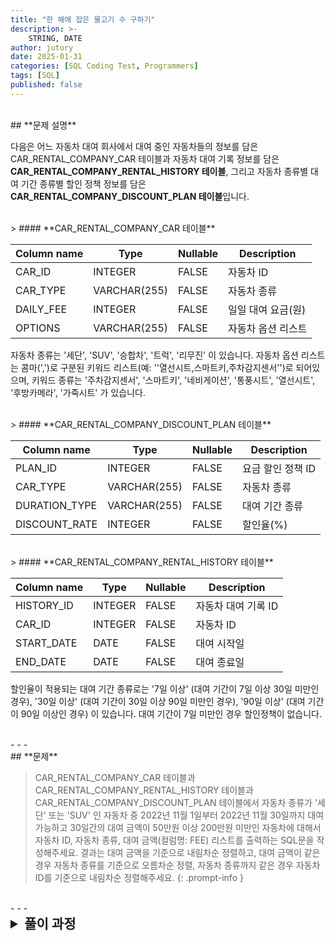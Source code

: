 ```yaml
---
title: "한 해에 잡은 물고기 수 구하기"
description: >-
    STRING, DATE
author: jutory
date: 2025-01-31
categories: [SQL Coding Test, Programmers]
tags: [SQL]
published: false
---
```

<br>
## **문제 설명**

다음은 어느 자동차 대여 회사에서 대여 중인 자동차들의 정보를 담은 CAR_RENTAL_COMPANY_CAR 테이블과 자동차 대여 기록 정보를 담은 **CAR_RENTAL_COMPANY_RENTAL_HISTORY 테이블**, 그리고 자동차 종류별 대여 기간 종류별 할인 정책 정보를 담은 **CAR_RENTAL_COMPANY_DISCOUNT_PLAN 테이블**입니다.

<br>
> #### **CAR_RENTAL_COMPANY_CAR 테이블**

| Column name | Type          | Nullable | Description                 |
|-------------|---------------|----------|-----------------------------|
| CAR_ID      | INTEGER       | FALSE    | 자동차 ID                  |
| CAR_TYPE    | VARCHAR(255)  | FALSE    | 자동차 종류                |
| DAILY_FEE   | INTEGER       | FALSE    | 일일 대여 요금(원)         |
| OPTIONS     | VARCHAR(255)  | FALSE    | 자동차 옵션 리스트         |

자동차 종류는 '세단', 'SUV', '승합차', '트럭', '리무진' 이 있습니다. 자동차 옵션 리스트는 콤마(',')로 구분된 키워드 리스트(예: ''열선시트,스마트키,주차감지센서'')로 되어있으며, 키워드 종류는 '주차감지센서', '스마트키', '네비게이션', '통풍시트', '열선시트', '후방카메라', '가죽시트' 가 있습니다.

<br>
> #### **CAR_RENTAL_COMPANY_DISCOUNT_PLAN 테이블**

| Column name   | Type          | Nullable | Description              |
|---------------|---------------|----------|--------------------------|
| PLAN_ID       | INTEGER       | FALSE    | 요금 할인 정책 ID       |
| CAR_TYPE      | VARCHAR(255)  | FALSE    | 자동차 종류             |
| DURATION_TYPE | VARCHAR(255)  | FALSE    | 대여 기간 종류          |
| DISCOUNT_RATE | INTEGER       | FALSE    | 할인율(%)               |

<br>
> #### **CAR_RENTAL_COMPANY_RENTAL_HISTORY 테이블**

| Column name | Type    | Nullable | Description         |
|-------------|---------|----------|---------------------|
| HISTORY_ID  | INTEGER | FALSE    | 자동차 대여 기록 ID |
| CAR_ID      | INTEGER | FALSE    | 자동차 ID          |
| START_DATE  | DATE    | FALSE    | 대여 시작일         |
| END_DATE    | DATE    | FALSE    | 대여 종료일         |

할인율이 적용되는 대여 기간 종류로는 '7일 이상' (대여 기간이 7일 이상 30일 미만인 경우), '30일 이상' (대여 기간이 30일 이상 90일 미만인 경우), '90일 이상' (대여 기간이 90일 이상인 경우) 이 있습니다. 대여 기간이 7일 미만인 경우 할인정책이 없습니다.

<br>
- - -
<br>
## **문제**

> CAR_RENTAL_COMPANY_CAR 테이블과 CAR_RENTAL_COMPANY_RENTAL_HISTORY 테이블과 CAR_RENTAL_COMPANY_DISCOUNT_PLAN 테이블에서 자동차 종류가 '세단' 또는 'SUV' 인 자동차 중 2022년 11월 1일부터 2022년 11월 30일까지 대여 가능하고 30일간의 대여 금액이 50만원 이상 200만원 미만인 자동차에 대해서 자동차 ID, 자동차 종류, 대여 금액(컬럼명: FEE) 리스트를 출력하는 SQL문을 작성해주세요. 결과는 대여 금액을 기준으로 내림차순 정렬하고, 대여 금액이 같은 경우 자동차 종류를 기준으로 오름차순 정렬, 자동차 종류까지 같은 경우 자동차 ID를 기준으로 내림차순 정렬해주세요.
{: .prompt-info }

<br>
- - -
<br>
<details>
  <summary style="font-size: 1.5em; font-weight: bold;">풀이 과정</summary>
<div markdown="1">

1. **조건 확인**  
   - 자동차 종류는 `세단` 또는(OR) `SUV`
   - 2022년 11월 1일부터 11월 30일까지 대여 가능해야 함
   - 30일간 대여 금액이 50만 원 이상, 200만 원 미만이어야 함

2. **대여 가능한 자동차 찾기**  
   - 먼저 이미 대여 중인 자동차를 제외하기 위해 해당 기간(11월 1일~30일)과 겹치는 기록이 없는 데이터 찾기
   - 이를 위해 **LEFT JOIN** 사용하고, 대여 기록이 없는 경우를 필터링 (B.`CAR_ID` IS NULL)
   - **LEFT JOIN** 선택 이유: 대여 가능한 자동차를 포함하면서 대여 기록이 없는 경우를 찾아야 하기 때문에 기준 테이블의 모든 데이터를 유지하기 위해

3. **자동차 종류 필터링**  
   - C.`CAR_TYPE` IN ('세단', 'SUV') 조건으로 필요한 데이터를 걸러내자

4. **30일 대여 금액 계산하기**  
   - 대여 금액은 `DAILY_FEE`에 30일을 곱한 뒤, **(1 - 할인율/100)**을 곱함
   - 할인율은 CAR_RENTAL_COMPANY_DISCOUNT_PLAN 테이블에서 가져오고, 30일 이상 대여 조건에 맞는 할인율(`DURATION_TYPE` = '30일 이상')만 선택
   - 마지막으로 소수점을 제거하기 위해 **TRUNC** 사용하여 정수화
   - **LEFT JOIN** 선택 이유: 모든 차량이 할인 정책을 가지는 것은 아니므로, 할인 정책이 없는 차량도 결과에 포함되기 위해

5. **대여 금액 조건 만족 여부 확인**  
   - 계산된 금액 중에서 50만 원 이상, 200만 원 미만인 경우만 선택 
   - **A.`FEE` BETWEEN 500000 AND 1999999** 조건 추가

6. **결과 정렬**
   - 정렬 기준에 따라 **ORDER BY**로 결과 정렬
       - `TOTAL_PRICE`를 기준으로 내림차순
       - 대여 금액이 같을 경우 `CAR_TYPE` 기준으로 오름차순
       - 자동차 종류까지 같으면 `CAR_ID` 기준으로 내림차순

7. **최종 결과 출력**  
   - 최종적으로 `CAR_ID`, `CAR_TYPE`, `FEE`만 출력

* **_교훈_**
   - QUARTER랑 CONCAT() 사용해서 분기 형식 데이터 출력!!!!! 아주 유용한 함수를 알았다. 
   - MySQL에도 익숙해지고 싶어서 앞으로는 MySQL로 도전을 해보려 한다.... 으라아아아앗! 찻! 으찻찻!
</div>

<br>
- - -
<br>
## **정답**

```sql
SELECT 
    A.CAR_ID,  
    A.CAR_TYPE,
    A.FEE
FROM (
    SELECT 
        C.CAR_ID,
        C.CAR_TYPE,
        TRUNC(C.DAILY_FEE * (1 - (D.DISCOUNT_RATE / 100)) * 30) AS FEE
    FROM 
        CAR_RENTAL_COMPANY_CAR C
    LEFT JOIN 
        CAR_RENTAL_COMPANY_DISCOUNT_PLAN D
    ON 
        C.CAR_TYPE = D.CAR_TYPE
    WHERE 
        C.CAR_TYPE IN ('세단', 'SUV')
        AND D.DURATION_TYPE = '30일 이상'
) A
LEFT JOIN (
    SELECT 
        CAR_ID
    FROM 
        CAR_RENTAL_COMPANY_RENTAL_HISTORY
    WHERE 
        START_DATE <= TO_DATE('20221130', 'YYYYMMDD') -- 시작일이 20221130보다 이전이거나 같아야 함
        AND END_DATE >= TO_DATE('20221101', 'YYYYMMDD') -- 끝나는 일이 20221101보다 크거나 같아야 함
) B
ON 
    A.CAR_ID = B.CAR_ID
WHERE 
    B.CAR_ID IS NULL 
    AND A.FEE BETWEEN 500000 AND 1999999 
ORDER BY 
    A.FEE DESC,
    A.CAR_TYPE ASC, 
    A.CAR_ID DESC;  
```

- - -
<br>
## **Tip**
> 1. **주어진 날짜 범위(2022-11-01 ~ 2022-11-30)와 겹치는 렌탈 기록이 없는 차량을 선택**  
>    - WHERE `START_DATE` <= TO_DATE('희망하는렌탈마지막일자', 'YYYYMMDD') <br> AND `END_DATE` >= TO_DATE('희망하는렌탈시작일자', 'YYYYMMDD')
>    - **`CAR_ID` IS NULL**:*CAR_RENTAL_COMPANY_RENTAL_HISTORY 테이블에 해당 `CAR_ID`가 존재하지 않으면, 차량이 대여 가능 상태인 것
> 2. **할인 요금 계산법**
>    - **할인된 요금 = 원래 요금 * ( 1 - 할인율(%) / 100 )**
{: .prompt-tip }
> SQL Dialect Used: Oracle

<br>
- - -
<br>
## **개념 확인**
> - **BETWEEN 연산자**
>    - 해당 범위 내의 데이터를 필터링
>    - WHERE `컬럼명` BETWEEN 500000 AND 1999999
> 
> - **LEFT JOIN**
>    - 기준 테이블의 모든 행을 유지하며, 일치하지 않는 경우에도 결과에 포함. 일치하지 않으면 `NULL` 반환
> 
> - **TO_DATE 함수**
>    - 문자열을 날짜 데이터로 변환 (YYYY-MM-DD HH24:MI:SS, YYYY-MM-DD, YYYY/MM/DD 등)
> 
> - **TRUNC 함수**
>    - 소수점 이하 값을 제거하거나 원하는 자릿수로 반올림하지 않고 값을 절삭

<br>
- - -
<br>
## **Useful link**

[특정 기간동안 대여 가능한 자동차들의 대여비용 구하기](https://school.programmers.co.kr/learn/courses/30/lessons/157339)